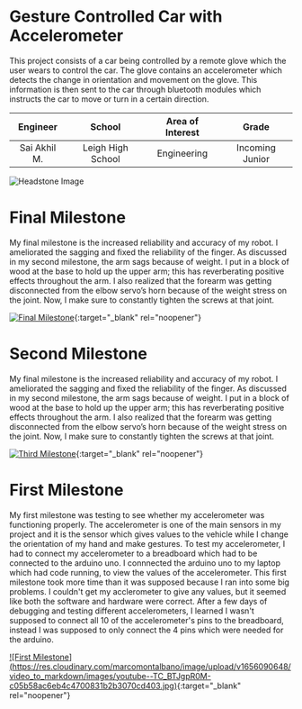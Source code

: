 ﻿# Gesture Controlled Car with Accelerometer 
 This project consists of a car being controlled by a remote glove which the user wears to control the car. The glove contains an accelerometer which detects the change in orientation and movement on the glove. This information is then sent to the car through bluetooth modules which instructs the car to move or turn in a certain direction. 
 
| **Engineer** | **School** | **Area of Interest** | **Grade** |
|:--:|:--:|:--:|:--:|
| Sai Akhil M. | Leigh High School |  Engineering | Incoming Junior |

![Headstone Image](https://bluestampengineering.com/wp-content/uploads/2016/05/improve.jpg)
  
# Final Milestone
My final milestone is the increased reliability and accuracy of my robot. I ameliorated the sagging and fixed the reliability of the finger. As discussed in my second milestone, the arm sags because of weight. I put in a block of wood at the base to hold up the upper arm; this has reverberating positive effects throughout the arm. I also realized that the forearm was getting disconnected from the elbow servo’s horn because of the weight stress on the joint. Now, I make sure to constantly tighten the screws at that joint. 

[![Final Milestone](https://res.cloudinary.com/marcomontalbano/image/upload/v1612573869/video_to_markdown/images/youtube--F7M7imOVGug-c05b58ac6eb4c4700831b2b3070cd403.jpg )](https://www.youtube.com/watch?v=F7M7imOVGug&feature=emb_logo "Final Milestone"){:target="_blank" rel="noopener"}

# Second Milestone
My final milestone is the increased reliability and accuracy of my robot. I ameliorated the sagging and fixed the reliability of the finger. As discussed in my second milestone, the arm sags because of weight. I put in a block of wood at the base to hold up the upper arm; this has reverberating positive effects throughout the arm. I also realized that the forearm was getting disconnected from the elbow servo’s horn because of the weight stress on the joint. Now, I make sure to constantly tighten the screws at that joint.

[![Third Milestone](https://res.cloudinary.com/marcomontalbano/image/upload/v1612574014/video_to_markdown/images/youtube--y3VAmNlER5Y-c05b58ac6eb4c4700831b2b3070cd403.jpg)](https://www.youtube.com/watch?v=y3VAmNlER5Y&feature=emb_logo "Second Milestone"){:target="_blank" rel="noopener"}
# First Milestone
  

My first milestone was testing to see whether my accelerometer was functioning properly. The accelerometer is one of the main sensors in my project and it is the sensor which gives values to the vehicle while I change the orientation of my hand and make gestures. To test my accelerometer, I had to connect my accelerometer to a breadboard which had to be connected to the arduino uno. I connnected the arduino uno to my laptop which had code running, to view the values of the accelerometer. This first milestone took more time than it was supposed because I ran into some big problems. I couldn't get my acclerometer to give any values, but it seemed like both the software and hardware were correct. After a few days of debugging and testing different accelerometers, I learned I wasn't supposed to connect all 10 of the accelerometer's pins to the breadboard, instead I was supposed to only connect the 4 pins which were needed for the arduino. 

[![First Milestone] (https://res.cloudinary.com/marcomontalbano/image/upload/v1656090648/video_to_markdown/images/youtube--TC_BTJgpR0M-c05b58ac6eb4c4700831b2b3070cd403.jpg)](https://www.youtube.com/watch?v=TC_BTJgpR0M "First Milestone"){:target="_blank" rel="noopener"}
